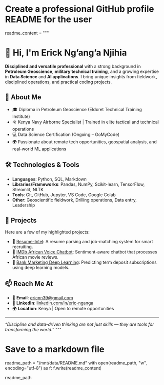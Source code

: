 
# Create a professional GitHub profile README for the user

readme_content = """
# 👋 Hi, I'm Erick Ng’ang’a Njihia

**Disciplined and versatile professional** with a strong background in **Petroleum Geoscience**, **military technical training**, and a growing expertise in **Data Science** and **AI applications**. I bring unique insights from fieldwork, disciplined operations, and practical coding projects.

## 🧠 About Me

- 🎓 Diploma in Petroleum Geoscience (Eldoret Technical Training Institute)
- 🪖 Kenya Navy Airborne Specialist | Trained in elite tactical and technical operations
- 💻 Data Science Certification (Ongoing – GoMyCode)
- 🌍 Passionate about remote tech opportunities, geospatial analysis, and real-world ML applications

## 🛠️ Technologies & Tools
- **Languages**: Python, SQL, Markdown
- **Libraries/Frameworks**: Pandas, NumPy, Scikit-learn, TensorFlow, Streamlit, NLTK
- **Tools**: Git, GitHub, Jupyter, VS Code, Google Colab
- **Other**: Geoscientific fieldwork, Drilling operations, Data entry, Leadership

## 🚀 Projects

Here are a few of my highlighted projects:

- 🔗 [Resume-Intel](https://github.com/Ennji827/resume-intel): A resume parsing and job-matching system for smart recruiting.
- 🔗 [IMDb African Voice Chatbot](https://github.com/Ennji827/IMDb-african-voice-chatbot): Sentiment-aware chatbot that processes African movie reviews.
- 🔗 [Bank Marketing Deep Learning](https://github.com/Ennji827/bank-marketing-deep-learning): Predicting term deposit subscriptions using deep learning models.

## 📫 Reach Me At

- 📧 **Email**: ericnn39@gmail.com
- 🔗 **LinkedIn**: [linkedin.com/in/eric-nganga](https://www.linkedin.com/in/eric-nganga)
- 🌍 **Location**: Kenya | Open to remote opportunities

---

*“Discipline and data-driven thinking are not just skills — they are tools for transforming the world.”*
"""

# Save to a markdown file
readme_path = "/mnt/data/README.md"
with open(readme_path, "w", encoding="utf-8") as f:
    f.write(readme_content)

readme_path
 

<!---
Ennji827/Ennji827 is a ✨ special ✨ repository because its `README.md` (this file) appears on your GitHub profile.
You can click the Preview link to take a look at your changes.
--->

